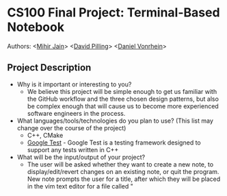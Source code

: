 # CS100 Final Project: Terminal-Based Notebook 
  Authors: \<[Mihir Jain](https://github.com/MihirJ23)\> \<[David Pilling](https://github.com/dkp-98)\> \<[Daniel Vonrhein](https://github.com/DJVonrhein)\>

## Project Description
  * Why is it important or interesting to you?
    * We believe this project will be simple enough to get us familiar with the GitHub workflow and the three chosen design patterns, but also be complex enough that will cause us to become more experienced software engineers in the           process.
  * What languages/tools/technologies do you plan to use? (This list may change over the course of the project)
    * C++, CMake
    * [Google Test](https://github.com/google/googletest) - Google Test is a testing framework designed to support any tests written in C++
  * What will be the input/output of your project?
    * The user will be asked whether they want to create a new note, to display/edit/revert changes on an existing note, or quit the program. New note prompts the user for a title, after which they will be placed in the vim text editor for a file called "<title>.txt". Edit also makes use of the vim text editor. The display option is what lets the user output their Notes.
  * What are the three design patterns you will be using?
    * The first design pattern we implemented was the command design pattern. We want to use the command design pattern for editing the text of a Note since it allows us to store the previous state of the Note. The TextEditCommand class's edit function places the old contents of a note's text file into another one before the user makes their changes to the original. This is important in case the user makes a mistake and wants to revert to the previous edit.
    * Another design pattern that we use is the strategy pattern. We implemented different strategies for displaying a note - one that displays the character count and word count when displaying a note, and one that doesn't.
    * Our third design pattern option would be the composite design pattern. We are going to contain our Notes (leaf) in the data of a Notebook(composite), which stores a vector of Note pointers. The user will create a Notebook with a title and an optional description, and then begin to add Note objects to this notebook.
## Class Diagram
 ![OMT class diagram](/OMT.png)
 
 * NotebookEntry is the abstract class and parent of Notes and Notebooks(which are a collection of Notes). Notebooks are thus composite objects.
 * Notes are going to have multiple display strategies. One display strategy shows the user a note's character count and word count, while the other will display no additional information.
 * Lastly we chose the command pattern for the Note’s edit() function because it allows the user to undo the last edit(). We may even add this functionality for changing the title.

 > ## Final deliverable
 > All group members will give a demo to the TA during lab time. The TA will check the demo and the project GitHub repository and ask a few questions to all the team members. 
 > Before the demo, you should do the following:
 > * Complete the sections below (i.e. Screenshots, Installation/Usage, Testing)
 > * Plan one more sprint (that you will not necessarily complete before the end of the quarter). Your In-progress and In-testing columns should be empty (you are not doing more work currently) but your TODO column should have a full sprint plan in it as you have done before. This should include any known bugs (there should be some) or new features you would like to add. These should appear as issues/cards on your Kanban board. 
 ## Screenshots
 > Screenshots of the input/output after running your application
 ![quit input](/screenshot1.png)
 * The image above shows how to quit the program. The user interacts with the menu by typing a choice from 1-5; if it is 5 or above it will quit the program, and any other character will not do anything. The program also shows how our program will return an error if the user fails to provide a valid name for the notebook (new <name>).
 * The image above shows various aspects of the program running. For example, we have an option where you make a new Note object within the Notebook and vim edit the txt file that is generated. From there you can select an option displayed in the menu that counts the number of words and characters in the txt file, much like what you use in Google Docs. 
 * The menu displaying every time, along with the up-to-down text display, ensures a simple user interface and that the app stays true to its purpose.
 ## Installation/Usage
 * To download and prepare this program, run the following commands on your local machine's command line:
   * git clone --recursive https://github.com/cs100/final-project-mjain010-dvonr001-dpill001
   * cmake3 .
   * make
 * Now, you may run the program and take any notes you wish. To run the program, make sure you are in the directory that was cloned, and not in src/ or header/. To start the program, run the following command in the command line:
   * ./main
 ## Testing
 * We have a variety of unit tests that test various member functions used in our program. We made sure to test all the possible inputs that the user can enter to ensure functionality. Possible inputs include invalid notebook and note names, empty notes, notes with a single character, notes with multiple characters/words on a single line, and notes with multiple lines that contain characters/words. We did not use continuous integration (CI) in this project.
